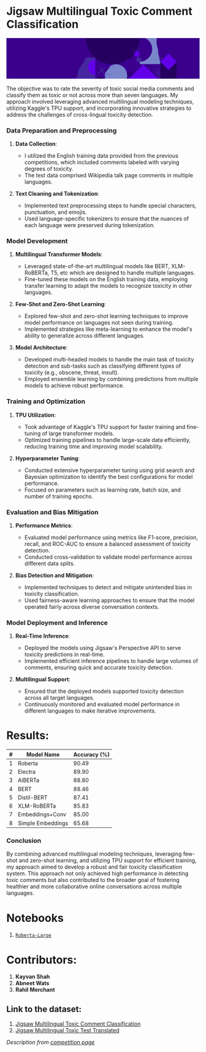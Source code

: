 # Jigsaw Multilingual Toxic Comment Classification

![Header image](/Images/header.png)

The objective was to rate the severity of toxic social media comments and classify them as toxic or not across more than seven languages. My approach involved leveraging advanced multilingual modeling techniques, utilizing Kaggle's TPU support, and incorporating innovative strategies to address the challenges of cross-lingual toxicity detection.

### Data Preparation and Preprocessing

1. **Data Collection**: 
   - I utilized the English training data provided from the previous competitions, which included comments labeled with varying degrees of toxicity.
   - The test data comprised Wikipedia talk page comments in multiple languages.

2. **Text Cleaning and Tokenization**:
   - Implemented text preprocessing steps to handle special characters, punctuation, and emojis.
   - Used language-specific tokenizers to ensure that the nuances of each language were preserved during tokenization.

### Model Development

1. **Multilingual Transformer Models**:
   - Leveraged state-of-the-art multilingual models like BERT, XLM-RoBERTa, T5, etc which are designed to handle multiple languages.
   - Fine-tuned these models on the English training data, employing transfer learning to adapt the models to recognize toxicity in other languages.

2. **Few-Shot and Zero-Shot Learning**:
   - Explored few-shot and zero-shot learning techniques to improve model performance on languages not seen during training.
   - Implemented strategies like meta-learning to enhance the model's ability to generalize across different languages.

3. **Model Architecture**:
   - Developed multi-headed models to handle the main task of toxicity detection and sub-tasks such as classifying different types of toxicity (e.g., obscene, threat, insult).
   - Employed ensemble learning by combining predictions from multiple models to achieve robust performance.

### Training and Optimization

1. **TPU Utilization**:
   - Took advantage of Kaggle's TPU support for faster training and fine-tuning of large transformer models.
   - Optimized training pipelines to handle large-scale data efficiently, reducing training time and improving model scalability.

2. **Hyperparameter Tuning**:
   - Conducted extensive hyperparameter tuning using grid search and Bayesian optimization to identify the best configurations for model performance.
   - Focused on parameters such as learning rate, batch size, and number of training epochs.

### Evaluation and Bias Mitigation

1. **Performance Metrics**:
   - Evaluated model performance using metrics like F1-score, precision, recall, and ROC-AUC to ensure a balanced assessment of toxicity detection.
   - Conducted cross-validation to validate model performance across different data splits.

2. **Bias Detection and Mitigation**:
   - Implemented techniques to detect and mitigate unintended bias in toxicity classification.
   - Used fairness-aware learning approaches to ensure that the model operated fairly across diverse conversation contexts.

### Model Deployment and Inference

1. **Real-Time Inference**:
   - Deployed the models using Jigsaw's Perspective API to serve toxicity predictions in real-time.
   - Implemented efficient inference pipelines to handle large volumes of comments, ensuring quick and accurate toxicity detection.

2. **Multilingual Support**:
   - Ensured that the deployed models supported toxicity detection across all target languages.
   - Continuously monitored and evaluated model performance in different languages to make iterative improvements.

# Results:

| #   | Model Name          | Accuracy (%) |
|-----|---------------------|--------------|
| 1   | Roberta             | 90.49        |
| 2   | Electra             | 89.90        |
| 3   | AlBERTa             | 88.80        |
| 4   | BERT                | 88.46        |
| 5   | Distil-BERT         | 87.41        |
| 6   | XLM-RoBERTa         | 85.83        |
| 7   | Embeddings+Conv     | 85.00        |
| 8   | Simple Embeddings   | 65.68        |

### Conclusion

By combining advanced multilingual modeling techniques, leveraging few-shot and zero-shot learning, and utilizing TPU support for efficient training, my approach aimed to develop a robust and fair toxicity classification system. This approach not only achieved high performance in detecting toxic comments but also contributed to the broader goal of fostering healthier and more collaborative online conversations across multiple languages.


# Notebooks
1. [`Roberta-Large`](https://www.kaggle.com/code/kayvanshah/roberta-large-2)

# Contributors:
1. **Kayvan Shah**
2. **Abneet Wats**
3. **Rahil Merchant**

## Link to the dataset: 
1. [Jigsaw Multilingual Toxic Comment Classification](https://www.kaggle.com/c/jigsaw-multilingual-toxic-comment-classification/data) 
2. [Jigsaw Multilingual Toxic Test Translated](https://www.kaggle.com/kashnitsky/jigsaw-multilingual-toxic-test-translated)

*Description from [competition page](https://www.kaggle.com/c/jigsaw-multilingual-toxic-comment-classification/overview/description)*
